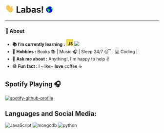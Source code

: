 # <img src="https://github.com/SatYu26/SatYu26/blob/master/Assets/Hi.gif" width="29px"> Labas!&nbsp;<img src="https://github.com/SatYu26/SatYu26/blob/master/Assets/Earth.gif" width="22px">

---------------------------------------------------------------------------------------------------------------------------------------------------------------------------------
### 🐧 About
-  **:books: I’m currently learning :**  <img height="23" src="https://raw.githubusercontent.com/github/explore/80688e429a7d4ef2fca1e82350fe8e3517d3494d/topics/javascript/javascript.png">  <img height="23" src="https://brandslogos.com/wp-content/uploads/images/large/python-logo.png">  
-  🌸 **Hobbies :** Books :books: | Music :headphones: | Sleep 24/7 :sleeping: | :computer: Coding |
-  :cactus: **Ask me about :** Anything!, I'm happy to help :v:
-  :sweat_smile: **Fun fact :** I ~like~ **love** coffee ☕

## Spotify Playing 🎧

[![spotify-github-profile](https://spotify-github-profile.vercel.app/api/view?uid=9jk9512etenzu6nt37t6ita0d&cover_image=true&theme=novatorem)](https://spotify-github-profile.vercel.app/api/view?uid=9jk9512etenzu6nt37t6ita0d&redirect=true)

## Languages and Social Media:
![JavaScript](https://img.shields.io/badge/-JavaScript-grey?style=for-the-badge&logo=javascript&logoColor=white&labelColor=8E2DE2)
![mongodb](https://img.shields.io/badge/-mongodb-grey?style=for-the-badge&logo=mongodb&logoColor=white&labelColor=8E2DE2)
![python](https://img.shields.io/badge/-python-grey?style=for-the-badge&logo=python&logoColor=white&labelColor=8E2DE2)
